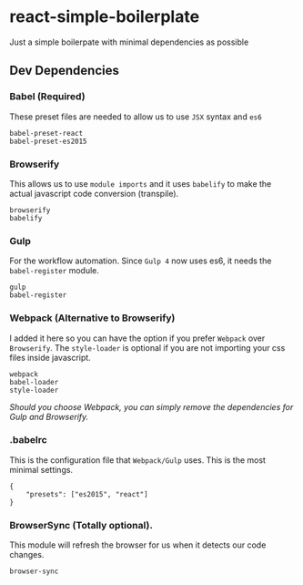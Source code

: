 # react-simple-boilerplate

Just a simple boilerpate with minimal dependencies as possible

## Dev Dependencies
### Babel (Required)
These preset files are needed to allow us to use `JSX` syntax and `es6`  

```
babel-preset-react
babel-preset-es2015
```

### Browserify
This allows us to use `module imports` and it uses `babelify` to make the actual javascript code conversion (transpile). 

```
browserify
babelify
```

### Gulp
For the workflow automation. Since `Gulp 4` now uses es6, it needs the `babel-register` module.

```
gulp
babel-register
```

### Webpack (Alternative to Browserify)
I added it here so you can have the option if you prefer `Webpack` over `Browserify`. The `style-loader` is optional if you are not importing your css files inside javascript.

```
webpack
babel-loader
style-loader
```

*Should you choose Webpack, you can simply remove the dependencies for Gulp and Browserify.*

### .babelrc

This is the configuration file that `Webpack/Gulp` uses. This is the most minimal settings.
```
{
    "presets": ["es2015", "react"]
}
```

### BrowserSync (Totally optional). 
This module will refresh the browser for us when it detects our code changes.

```
browser-sync
```
